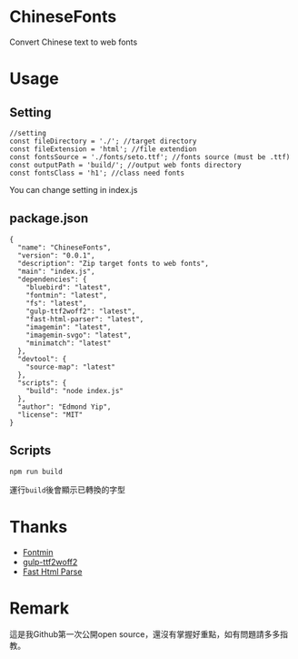 # ChineseFonts
Convert Chinese text to web fonts

# Usage

## Setting

```
//setting
const fileDirectory = './'; //target directory
const fileExtension = 'html'; //file extendion
const fontsSource = './fonts/seto.ttf'; //fonts source (must be .ttf)
const outputPath = 'build/'; //output web fonts directory
const fontsClass = 'h1'; //class need fonts
```
You can change setting in index.js

## package.json
```
{
  "name": "ChineseFonts",
  "version": "0.0.1",
  "description": "Zip target fonts to web fonts",
  "main": "index.js",
  "dependencies": {
    "bluebird": "latest",
    "fontmin": "latest",
    "fs": "latest",
    "gulp-ttf2woff2": "latest",
    "fast-html-parser": "latest",
    "imagemin": "latest",
    "imagemin-svgo": "latest",
    "minimatch": "latest"
  },
  "devtool": {
    "source-map": "latest"
  },
  "scripts": {
    "build": "node index.js"
  },
  "author": "Edmond Yip",
  "license": "MIT"
}

```

## Scripts
```
npm run build
```
運行`build`後會顯示已轉換的字型

# Thanks

* [Fontmin](https://github.com/ecomfe/fontmin)
* [gulp-ttf2woff2](https://github.com/nfroidure/gulp-ttf2woff2)
* [Fast Html Parse](https://github.com/ashi009/node-fast-html-parser)

# Remark

這是我Github第一次公開open source，還沒有掌握好重點，如有問題請多多指教。
